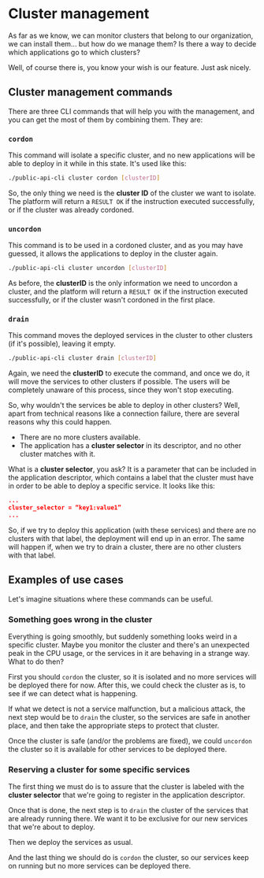 # Cluster management

As far as we know, we can monitor clusters that belong to our organization, we can install them... but how do we manage them? Is there a way to decide which applications go to which clusters?

Well, of course there is, you know your wish is our feature. Just ask nicely.

## Cluster management commands

There are three CLI commands that will help you with the management, and you can get the most of them by combining them. They are:

### `cordon`

This command will isolate a specific cluster, and no new applications will be able to deploy in it while in this state. It's used like this:

```bash
./public-api-cli cluster cordon [clusterID]
```

So, the only thing we need is the **cluster ID** of the cluster we want to isolate. The platform will return a `RESULT OK` if the instruction executed successfully, or if the cluster was already cordoned.

### `uncordon`

This command is to be used in a cordoned cluster, and as you may have guessed, it allows the applications to deploy in the cluster again.

```bash
./public-api-cli cluster uncordon [clusterID]
```

As before, the **clusterID** is the only information we need to uncordon a cluster, and the platform will return a `RESULT OK` if the instruction executed successfully, or if the cluster wasn't cordoned in the first place.

### `drain`

This command moves the deployed services in the cluster to other clusters (if it's possible), leaving it empty.

```bash
./public-api-cli cluster drain [clusterID]
```

Again, we need the **clusterID** to execute the command, and once we do, it will move the services to other clusters if possible. The users will be completely unaware of this process, since they won't stop executing.

So, why wouldn't the services be able to deploy in other clusters? Well, apart from technical reasons like a connection failure, there are several reasons why this could happen.

- There are no more clusters available.
- The application has a **cluster selector** in its descriptor, and no other cluster matches with it.

What is a **cluster selector**, you ask? It is a parameter that can be included in the application descriptor, which contains a label that the cluster must have in order to be able to deploy a specific service. It looks like this:

```json
...
cluster_selector = “key1:value1”
...
```

So, if we try to deploy this application (with these services) and there are no clusters with that label, the deployment will end up in an error. The same will happen if, when we try to drain a cluster, there are no other clusters with that label.

## Examples of use cases

Let's imagine situations where these commands can be useful.

### Something goes wrong in the cluster

Everything is going smoothly, but suddenly something looks weird in a specific cluster. Maybe you monitor the cluster and there's an unexpected peak in the CPU usage, or the services in it are behaving in a strange way. What to do then?

First you should `cordon` the cluster, so it is isolated and no more services will be deployed there for now. After this, we could check the cluster as is, to see if we can detect what is happening.

If what we detect is not a service malfunction, but a malicious attack, the next step would be to `drain` the cluster, so the services are safe in another place, and then take the appropriate steps to protect that cluster.

Once the cluster is safe (and/or the problems are fixed), we could `uncordon` the cluster so it is available for other services to be deployed there.

### Reserving a cluster for some specific services

The first thing we must do is to assure that the cluster is labeled with the **cluster selector** that we're going to register in the application descriptor.

Once that is done, the next step is to `drain` the cluster of the services that are already running there. We want it to be exclusive for our new services that we're about to deploy.

Then we deploy the services as usual.

And the last thing we should do is `cordon` the cluster, so our services keep on running but no more services can be deployed there.